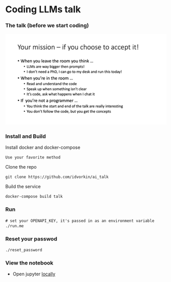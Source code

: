 # Coding LLMs talk

### The talk (before we start coding)

![](building_systems_with_llms.gif)

### Install and Build

Install docker and docker-compose

    Use your favorite method

Clone the repo

    git clone https://github.com/idvorkin/ai_talk

Build the service

    docker-compose build talk

### Run

    # set your OPENAPI_KEY, it's passed in as an environment variable
    ./run.me

### Reset your passwod

    ./reset_password

### View the notebook

* Open jupyter [locally](http://localhost:8888)

